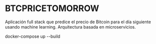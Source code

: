 # BTCPRICETOMORROW

Aplicación full stack que predice el precio de Bitcoin para el día siguiente usando machine learning. Arquitectura basada en microservicios.


docker-compose up --build